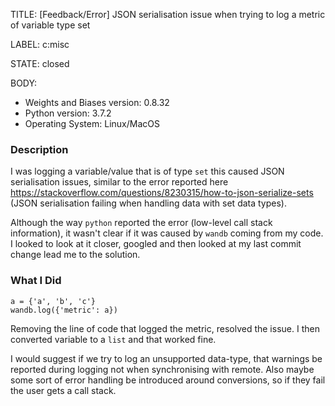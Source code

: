 TITLE:
[Feedback/Error] JSON serialisation issue when trying to log a metric of variable type set

LABEL:
c:misc

STATE:
closed

BODY:
* Weights and Biases version: 0.8.32
* Python version: 3.7.2
* Operating System: Linux/MacOS

### Description

I was logging a variable/value that is of type `set` this caused JSON serialisation issues, similar to the error reported here https://stackoverflow.com/questions/8230315/how-to-json-serialize-sets (JSON serialisation failing when handling data with set data types).

Although the way `python` reported the error (low-level call stack information), it wasn't clear if it was caused by `wandb` coming from my code. I looked to look at it closer, googled and then looked at my last commit change lead me to the solution.

### What I Did

```
a = {'a', 'b', 'c'}
wandb.log({'metric': a})
```
Removing the line of code that logged the metric, resolved the issue. I then converted variable to a `list` and that worked fine.

I would suggest if we try to log an unsupported data-type, that warnings be reported during logging not when synchronising with remote. Also maybe some sort of error handling be introduced around conversions, so if they fail the user gets a call stack.


